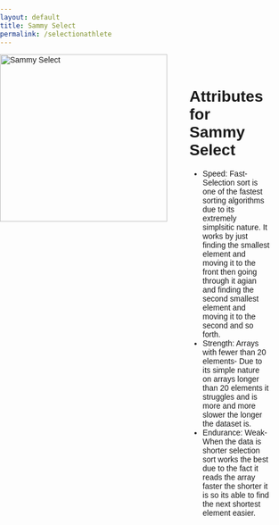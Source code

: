 ```yaml
---
layout: default
title: Sammy Select
permalink: /selectionathlete
---
```

<html lang="en">
<head>
    <meta charset="UTF-8">
    <meta name="viewport" content="width=device-width, initial-scale=1.0">
    <title>Sammy Select</title>
    <style>
        body {
            font-family: Arial, sans-serif;
            margin: 0;
            padding: 0;
        }
        #container {
            display: flex;
            justify-content: flex-start;
            align-items: flex-start;
        }
        #image {
            width: 300px; /* Adjust the width as needed */
            height: auto;
            margin-right: 20px;
        }
        #attributes {
            width: 50%; /* Adjust the width as needed */
            padding: 20px;
            box-sizing: border-box;
        }
    </style>
</head>
<body>


<div id="container">
    <img id="image" src="https://github.com/Code-Demons/miniproject/assets/40652645/ce479d7a-0c77-4b9e-8f99-453e365403ac" alt="Sammy Select">
    <div id="attributes">
        <h1>Attributes for Sammy Select</h1>
        <ul>
            <li>Speed: Fast- Selection sort is one of the fastest sorting algorithms due to its extremely simplsitic nature. It works by just finding the smallest element and moving it to the front then going through it agian and finding the second smallest element and moving it to the second and so forth.</li>
            <li>Strength: Arrays with fewer than 20 elements- Due to its simple nature on arrays longer than 20 elements it struggles and is more and more slower the longer the dataset is. </li>
            <li>Endurance: Weak- When the data is shorter selection sort works the best due to the fact it reads the array faster the shorter it is so its able to find the next shortest element easier.</li>
        </ul>
    </div>
</div>

</body>
</html>